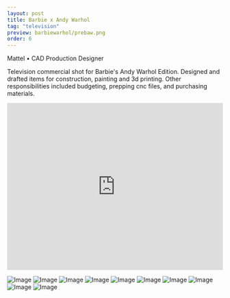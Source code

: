 ```yaml
---
layout: post
title: Barbie x Andy Warhol
tag: "television"
preview: barbiewarhol/prebaw.png
order: 6
---
```

Mattel • CAD Production Designer

Television commercial shot for Barbie's Andy Warhol Edition. Designed and drafted items for construction, painting and 3d printing. Other responsibilities included budgeting, prepping cnc files, and purchasing materials.

<div class="video-container"><iframe src="https://media3.webcollage.net/5d48ec466578b8bb04e570cbeb9243eaac141a0c?response-content-type=video%2Fmp4&AWSAccessKeyId=AKIAIIE5CHZ4PRWSLYKQ&Expires=1893474973&Signature=4v%2BFrWLOyNPUMD72zxGNlHoLGFo%3D" allowfullscreen="" frameborder="0" width="100%" height="390"></iframe></div>

![Image](1baw.png)
![Image](2baw.png)
![Image](3baw.png)
![Image](4baw.png)
![Image](5baw.png)
![Image](6baw.png)
![Image](7baw.png)
![Image](8baw.png)
![Image](9baw.png)
![Image](prebaw.png)
